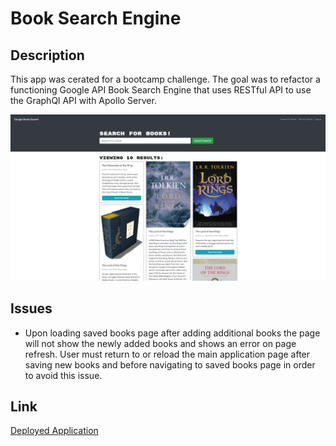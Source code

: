 # Book Search Engine

## Description

This app was cerated for a bootcamp challenge. The goal was to refactor a functioning Google API Book Search Engine that uses RESTful API to use the GraphQl API with Apollo Server.

![App Screenshot](./assets/app-screenshot.png)

## Issues

- Upon loading saved books page after adding additional books the page will not show the newly added books and shows an error on page refresh. User must return to or reload the main application page after saving new books and before navigating to saved books page in order to avoid this issue.

## Link

[Deployed Application](https://warm-springs-73628.herokuapp.com/)
